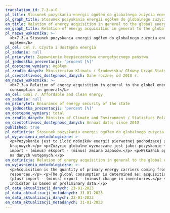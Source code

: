 ```yaml
---
translation_id: 7-3-a-0
pl_title: Stosunek pozyskania energii ogółem do globalnego zużycia energii ogółem
pl_graph_title: Stosunek pozyskania energii ogółem do globalnego zużycia energii ogółem
en_title: Relation of energy acquisition in general to the global energy consumption in general
en_graph_title: Relation of energy acquisition in general to the global energy consumption in general
pl_nazwa_wskaznika: >-
  <b>7.3.a Stosunek pozyskania energii ogółem do globalnego zużycia energii
  ogółem</b>
pl_cel: Cel 7. Czysta i dostępna energia
pl_zadanie: null
pl_priorytet: Zapewnienie bezpieczeństwa energetycznego państwa
pl_jednostka_prezentacji: 'procent [%]'
pl_dostepne_wymiary: ogółem
pl_zrodlo_danych: Ministerstwo Klimatu i Środowiska/ Główny Urząd Statystyczny
pl_czestotliwosc_dostępnosc_danych: Dane roczne; od 2010 r.
en_nazwa_wskaznika: >-
  <b>7.3.a Relation of energy acquisition in general to the global energy
  consumption in general</b>
en_cel: Goal 7. Affordable and clean energy
en_zadanie: null
en_priorytet: Ensurance of energy security of the state
en_jednostka_prezentacji: 'percent [%]'
en_dostepne_wymiary: total
en_zrodlo_danych: Ministry of Climate and Environment / Statistics Poland
en_czestotliwosc_dostępnosc_danych: Annual data; since 2010
published: true
pl_definicja: Stosunek pozyskania energii ogółem do globalnego zużycia energii ogółem.
pl_wyjasnienia_metodologiczne: >-
  <p>Pozyskanie jest to ilość nośników energii pierwotnej pochodzącej z zasobów
  krajowych.</p> <p>Zużycie globalne wyznaczane jest jako: pozyskanie + (plus)
  import - (minus) eksport - (minus) zmiana zapasów.</p> <p>Wskaźnik oparty jest
  na danych wstępnych.</p>
en_definicja: Relation of energy acquisition in general to the global energy consumption in general.
en_wyjasnienia_metodologiczne: >-
  <p>Acquisition is the quantity of primary energy carriers coming from domestic
  resources.</p> <p>The global consumption is determined as: acquisition +
  (plus) import - (minus) export - (minus) change in inventories.</p> <p>The
  indicator is based on preliminary data.</p>
pl_data_aktualizacji_danych: 23-01-2023
pl_data_aktualizacji_metadanych: 31-01-2023
en_data_aktualizacji_danych: 23-01-2023
en_data_aktualizacji_metadanych: 31-01-2023
---
```

